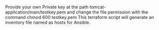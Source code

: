 Provide your own Private key at the path tomcat-application/main/testkey.pem and change the file permission with the command chmod 600 testkey.pem
This terraform script will generate an inventory file named as hosts for Ansible.
